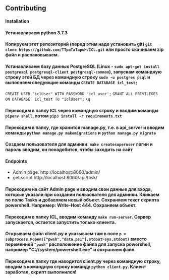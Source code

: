 ## Contributing
#### Installation
#### Устанавливаем python 3.7.3
#### Копируем этот репозиторий (перед этим надо установить git) `git clone https://github.com/TTpoTaTapuH/ICL.git` или просто скачиваем zip файл и распаковываем.
#### Устанавливаем базу данных PostgreSQL (Linux - `sudo apt-get install postgresql postgresql-client postgresql-common`), запускам командную строку этой БД через командную строку `sudo -u postgres psql` и выполняем следующие команды `CREATE DATABASE icl_test;` 
`CREATE USER "iclUser" WITH PASSWORD 'icl_user';` 
`GRANT ALL PRIVILEGES ON DATABASE  icl_test TO "iclUser";` 
`\q` 
#### Переходим в папку ICL через командную строку и вводим команды `pipenv shell`, потом `pip3 install -r requirements.txt`
#### Переходим в папку, где хранится manage.py, т.е. в api_server и вводим команды `python manage.py makemigrations` и `python manage.py migrate`
#### Создаем пользователя для админки: `make createsuperuser` логин и пароль вводим, он понадобится, чтобы заходить на сайт

#### Endpoints
- Admin page: http://localhost:8060/admin/
- get script http://localhost:8060/api/task/

#### Переходим на сайт Admin page и вводим свои данные для входа, которые указали при создании пользователя для админки. Кликаем по полю Tasks и добавляем новый объект. Сохраняем текст скрипта powershell. Например: Write-Host 444. Сохраняем объект.
#### Переходим в папку ICL, вводим команду `make run-server`. Сервер запускается, остается запустить только клиента.
#### Открываем файл client.py и указываем там в поле `p = subprocess.Popen(["pwsh","data.ps1"],stdout=sys.stdout)` вместо переменной `"pwsh"` расположение файла для запуска powershell, например "C://system/powershell.exe" и сохраняем файл.
#### Переходим в папку где находится client.py через командную строку, вводим в командную строку команду `python client.py`. Клиент заработал, скрипт выполнился!
